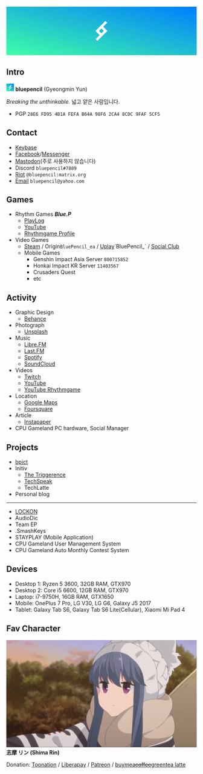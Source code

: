 ![bp_logo](https://raw.githubusercontent.com/Blue-Pencil/blue-pencil.github.io/master/images/bp_l.webp)

## Intro
![bp_logo](https://raw.githubusercontent.com/Blue-Pencil/blue-pencil.github.io/master/images/bp_20px.webp)  **bluepencil** (Gyeongmin Yun)

_Breaking the unthinkable._ 넓고 얕은 사람입니다.

-   PGP `28E6 FD95 4B1A FEFA B64A 98F6 2CA4 8CDC 9FAF 5CF5`

## Contact
-   [Keybase](https://keybase.io/bluepencil)
-   [Facebook](https://fb.me/ygmbp)/[Messenger](https://m.me/ygmbp)
-   [Mastodon](https://twingyeo.com/BluePencil)(주로 사용하지 않습니다)
-   Discord `bluepencil#7889`
-   [Riot](https://matrix.to/#/@bluepencil:matrix.org)  `@bluepencil:matrix.org`
-   [Email](mailto:bluepencil@yahoo.com)  `bluepencil@yahoo.com`

## Games
-   Rhythm Games **_Blue.P_**
    -   [PlayLog](http://rhythmbase.top)
    -   [YouTube](https://www.youtube.com/channel/UCIv2uKTHQRnxTcZQrtk66-g)
    -   [Rhythmgame Profile](https://wiki.rhythm.lol/wiki/%EC%82%AC%EC%9A%A9%EC%9E%90:BlueP)
-   Video Games
    -   [Steam](http://s.team/p/hcp-wpww) / Origin`BluePencil_ea` / [Uplay](https://club.ubisoft.com/en-US/profile/BluePencil_)`BluePencil_` / [Social Club](https://ko.socialclub.rockstargames.com/member/SKREEN-/)
    -   Mobile Games
        -   Genshin Impact Asia Server `800715852`
        -   Honkai Impact KR Server `11403567`
        -   Crusaders Quest
        -   etc

## Activity
-   Graphic Design
    -   [Behance](https://www.behance.net/)
-   Photograph
    -   [Unsplash](https://unsplash.com/@bluepencil)
-   Music
    -   [Libre.FM](https://libre.fm/user/BluePencil)
    -   [Last.FM](https://www.last.fm/user/BluePencil-)
    -   [Spotify](https://open.spotify.com/user/36snujpp9wat23uzlh0a7w8em)
    -   [SoundCloud](https://soundcloud.com/bluepencil)
-   Videos
    -   [Twitch](https://www.twitch.tv/bluepenciltwitch)
    -   [YouTube](https://www.youtube.com/c/BluePencil_bp)
    -   [YouTube Rhythmgame](https://www.youtube.com/channel/UCIv2uKTHQRnxTcZQrtk66-g)
-   Location
    -   [Google Maps](https://www.google.com/maps/contrib/104815533656877035780/reviews/)
    -   [Foursquare](https://ko.foursquare.com/blu_p_)
-   Article
    -   [Instapaper](https://www.instapaper.com/p/bluepencil)
-   CPU Gameland PC hardware, Social Manager

## Projects
-   [bpict](https://t.me/s/bpict)
-   Initiv
    -   [The Triggerence](https://triggerence.com)
    -   [TechSpeak](https://rentry.co/TechSpeak)
    -   TechLatte
-   Personal blog

-----

-   [LOCKON](https://medium.com/@panavision)
-   AudioDic
-   Team EP
-   .SmashKeys
-   STAYPLAY (Mobile Application)
-   CPU Gameland User Management System
-   CPU Gameland Auto Monthly Contest System

## Devices
-   Desktop 1: Ryzen 5 3600, 32GB RAM, GTX970
-   Desktop 2: Core i5 6600, 12GB RAM, GTX970
-   Laptop: i7-9750H, 16GB RAM, GTX1650
-   Mobile: OnePlus 7 Pro, LG V30, LG G6, Galaxy J5 2017
-   Tablet: Galaxy Tab S6, Galaxy Tab S6 Lite(Cellular), Xiaomi Mi Pad 4

## Fav Character

![rin](https://raw.githubusercontent.com/Blue-Pencil/blue-pencil.github.io/master/images/rin.webp)
**志摩 リン (Shima Rin)**

Donation: [Toonation](https://toon.at/donate/bluepencil) / [Liberapay](https://liberapay.com/BluePencil/) / [Patreon](https://www.patreon.com/bluepencil/) / [buymea~~coffee~~greentea latte](https://www.buymeacoffee.com/bluepencil)